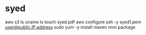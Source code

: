 # syed

aws s3 ls
uname
ls
touch syed.pdf
aws configure
ssh -y syed1.pem user@public.IP.address
sudo yum -y install maven
mvn package
